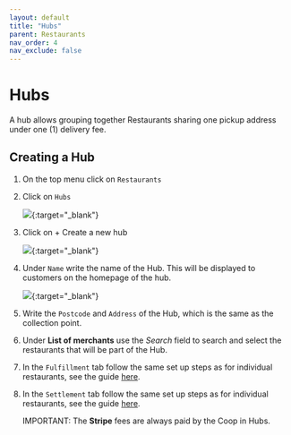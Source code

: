 ```yaml
---
layout: default
title: "Hubs"
parent: Restaurants
nav_order: 4
nav_exclude: false
---
```


# Hubs

<div class="alert mt-3 alert-info" role="alert">
A hub allows grouping together Restaurants sharing one pickup address under one (1) delivery fee.
</div>

## Creating a Hub
1. On the top menu click on `Restaurants`

2. Click on `Hubs`

    [![](/assets/images/hubSelectRestos.png)](/assets/images/hubSelectRestos.png){:target="\_blank"}

3. Click on <span class="badge badge-success">+ Create a new hub</span>
   
    [![](/assets/images/hubCreateHubs.png)](/assets/images/hubCreateHubs.png){:target="\_blank"}

4. Under `Name` write the name of the Hub. This will be displayed to customers on the homepage of the hub.
  
    [![](/assets/images/hubNameHub.png)](/assets/images/hubNameHub.png){:target="\_blank"}

5. Write the `Postcode` and `Address` of the Hub, which is the same as the collection point.  

6. Under **List of merchants** use the *Search* field to search and select the restaurants that will be part of the Hub.

7. In the `Fulfillment` tab follow the same set up steps as for individual restaurants, see the guide [here](/en/admin/restaurants/general-settings/#fulfillment-methods).

8. In the `Settlement` tab follow the same set up steps as for individual restaurants, see the guide [here](/en/admin/restaurants/general-settings/#settlement).

    <span class="badge badge-danger">IMPORTANT:</span><span> The <strong>Stripe</strong> fees are always paid by the Coop in Hubs.</span>